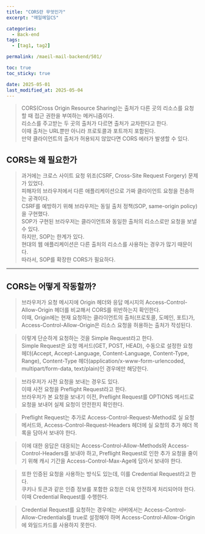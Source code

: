 ```yaml
---
title: "CORS란 무엇인가"
excerpt: "매일메일CS"

categories:
  - Back-end
tags:
  - [tag1, tag2]

permalink: /maeil-mail-backend/501/

toc: true
toc_sticky: true

date: 2025-05-01
last_modified_at: 2025-05-04
---
```


> CORS(Cross Origin Resource Sharing)는 출처가 다른 곳의 리소스를 요청할 때 접근 권한을 부여하는 메커니즘이다.  
> 리소스를 주고받는 두 곳의 출처가 다르면 출처가 교차한다고 한다.  
> 이때 출처는 URL뿐만 아니라 프로토콜과 포트까지 포함된다.     
> 만약 클라이언트의 출처가 허용되지 않았다면 CORS 에러가 발생할 수 있다.

## CORS는 왜 필요한가

> 과거에는 크로스 사이트 요청 위조(CSRF, Cross-Site Request Forgery) 문제가 있었다.     
> 피해자의 브라우저에서 다른 애플리케이션으로 가짜 클라이언트 요청을 전송하는 공격이다.       
> CSRF를 예방하기 위해 브라우저는 동일 출처 정책(SOP, same-origin policy)을 구현했다.      
> SOP가 구현된 브라우저는 클라이언트와 동일한 출처의 리소스로만 요청을 보낼 수 있다.      
> 하지만, SOP는 한계가 있다.     
> 현대의 웹 애플리케이션은 다른 출처의 리소스를 사용하는 경우가 많기 때문이다.       
> 따라서, SOP를 확장한 CORS가 필요하다.

***

## CORS는 어떻게 작동할까?

> 브라우저가 요청 메시지에 Origin 헤더와 응답 메시지의 Access-Control-Allow-Origin 헤더를 비교해서 CORS를 위반하는지 확인한다.       
> 이때, Origin에는 현재 요청하는 클라이언트의 출처(프로토콜, 도메인, 포트)가, Access-Control-Allow-Origin은 리소스 요청을 허용하는 출처가 작성된다.

> 이렇게 단순하게 요청하는 것을 Simple Request라고 한다.     
> Simple Request은 요청 메서드(GET, POST, HEAD), 수동으로 설정한 요청 헤더(Accept, Accept-Language, Content-Language, Content-Type, Range), Content-Type 헤더(application/x-www-form-urlencoded, multipart/form-data, text/plain)인 경우에만 해당한다.      

> 브라우저가 사전 요청을 보내는 경우도 있다.      
> 이때 사전 요청을 Preflight Request라고 한다.     
> 브라우저가 본 요청을 보내기 이전, Preflight Request를 OPTIONS 메서드로 요청을 보내어 실제 요청이 안전한지 확인한다.

> Preflight Request는 추가로 Access-Control-Request-Method로 실 요청 메서드와, Access-Control-Request-Headers 헤더에 실 요청의 추가 헤더 목록을 담아서 보내야 한다.

> 이에 대한 응답은 대응되는 Access-Control-Allow-Methods와 Access-Control-Headers를 보내야 하고, Preflight Request로 인한 추가 요청을 줄이기 위해 캐시 기간을 Access-Control-Max-Age에 담아서 보내야 한다.       

> 또한 인증된 요청을 사용하는 방식도 있는데, 이를 Credential Request라고 한다.      
> 쿠키나 토큰과 같은 인증 정보를 포함한 요청은 더욱 안전하게 처리되어야 한다.       
> 이때 Credential Request를 수행한다.

> Credential Request를 요청하는 경우에는 서버에서는 Access-Control-Allow-Credentials를 true로 설정해야 하며 Access-Control-Allow-Origin에 와일드카드를 사용하지 못한다.